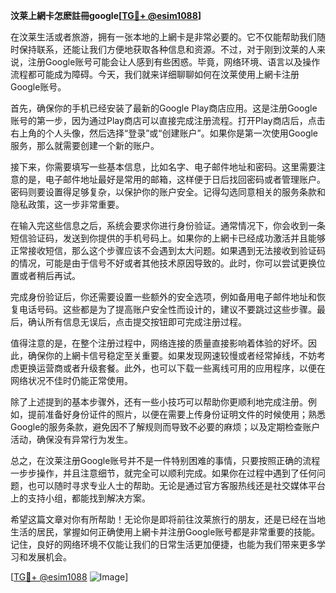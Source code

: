**汶莱上網卡怎麽註冊google[[TG💪+ @esim1088](https://t.me/s/esim1088)]**

在汶莱生活或者旅游，拥有一张本地的上網卡是非常必要的。它不仅能帮助我们随时保持联系，还能让我们方便地获取各种信息和资源。不过，对于刚到汶莱的人来说，注册Google账号可能会让人感到有些困惑。毕竟，网络环境、语言以及操作流程都可能成为障碍。今天，我们就来详细聊聊如何在汶莱使用上網卡注册Google账号。

首先，确保你的手机已经安装了最新的Google Play商店应用。这是注册Google账号的第一步，因为通过Play商店可以直接完成注册流程。打开Play商店后，点击右上角的个人头像，然后选择“登录”或“创建账户”。如果你是第一次使用Google服务，那么就需要创建一个新的账户。

接下来，你需要填写一些基本信息，比如名字、电子邮件地址和密码。这里需要注意的是，电子邮件地址最好是常用的邮箱，这样便于日后找回密码或者管理账户。密码则要设置得足够复杂，以保护你的账户安全。记得勾选同意相关的服务条款和隐私政策，这一步非常重要。

在输入完这些信息之后，系统会要求你进行身份验证。通常情况下，你会收到一条短信验证码，发送到你提供的手机号码上。如果你的上網卡已经成功激活并且能够正常接收短信，那么这个步骤应该不会遇到太大问题。如果遇到无法接收到验证码的情况，可能是由于信号不好或者其他技术原因导致的。此时，你可以尝试更换位置或者稍后再试。

完成身份验证后，你还需要设置一些额外的安全选项，例如备用电子邮件地址和恢复电话号码。这些都是为了提高账户安全性而设计的，建议不要跳过这些步骤。最后，确认所有信息无误后，点击提交按钮即可完成注册过程。

值得注意的是，在整个注册过程中，网络连接的质量直接影响着体验的好坏。因此，确保你的上網卡信号稳定至关重要。如果发现网速较慢或者经常掉线，不妨考虑更换运营商或者升级套餐。此外，也可以下载一些离线可用的应用程序，以便在网络状况不佳时仍能正常使用。

除了上述提到的基本步骤外，还有一些小技巧可以帮助你更顺利地完成注册。例如，提前准备好身份证件的照片，以便在需要上传身份证明文件的时候使用；熟悉Google的服务条款，避免因不了解规则而导致不必要的麻烦；以及定期检查账户活动，确保没有异常行为发生。

总之，在汶莱注册Google账号并不是一件特别困难的事情，只要按照正确的流程一步步操作，并且注意细节，就完全可以顺利完成。如果你在过程中遇到了任何问题，也可以随时寻求专业人士的帮助。无论是通过官方客服热线还是社交媒体平台上的支持小组，都能找到解决方案。

希望这篇文章对你有所帮助！无论你是即将前往汶莱旅行的朋友，还是已经在当地生活的居民，掌握如何正确使用上網卡并注册Google账号都是非常重要的技能。记住，良好的网络环境不仅能让我们的日常生活更加便捷，也能为我们带来更多学习和发展机会。

[[TG💪+ @esim1088](https://t.me/s/esim1088) ![Image](https://i.postimg.cc/4NQfJmqS/Snipaste-2025-05-13-00-14-12.png)]